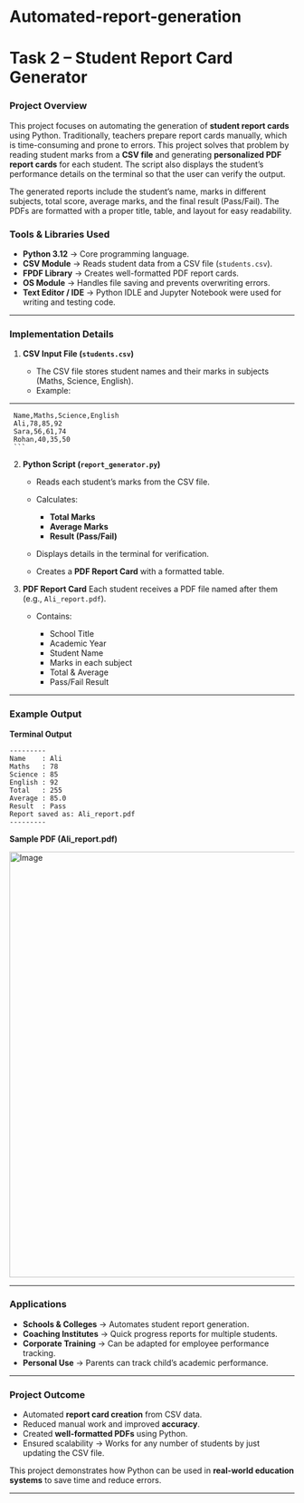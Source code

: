 # Automated-report-generation



#  Task 2 – Student Report Card Generator

###  Project Overview

This project focuses on automating the generation of **student report cards** using Python. Traditionally, teachers prepare report cards manually, which is time-consuming and prone to errors. This project solves that problem by reading student marks from a **CSV file** and generating **personalized PDF report cards** for each student. The script also displays the student’s performance details on the terminal so that the user can verify the output.

The generated reports include the student’s name, marks in different subjects, total score, average marks, and the final result (Pass/Fail). The PDFs are formatted with a proper title, table, and layout for easy readability.



###  Tools & Libraries Used

* **Python 3.12** → Core programming language.
* **CSV Module** → Reads student data from a CSV file (`students.csv`).
* **FPDF Library** → Creates well-formatted PDF report cards.
* **OS Module** → Handles file saving and prevents overwriting errors.
* **Text Editor / IDE** → Python IDLE and Jupyter Notebook were used for writing and testing code.

---

###  Implementation Details

1. **CSV Input File (`students.csv`)**

   * The CSV file stores student names and their marks in subjects (Maths, Science, English).
   * Example:

---
     Name,Maths,Science,English
     Ali,78,85,92
     Sara,56,61,74
     Rohan,40,35,50
     ```

2. **Python Script (`report_generator.py`)**

   * Reads each student’s marks from the CSV file.
   * Calculates:

     * **Total Marks**
     * **Average Marks**
     * **Result (Pass/Fail)**
   * Displays details in the terminal for verification.
   * Creates a **PDF Report Card** with a formatted table.

3. **PDF Report Card**
   Each student receives a PDF file named after them (e.g., `Ali_report.pdf`).

   * Contains:

     * School Title
     * Academic Year
     * Student Name
     * Marks in each subject
     * Total & Average
     * Pass/Fail Result

---

### Example Output

**Terminal Output**

```
---------
Name    : Ali
Maths   : 78
Science : 85
English : 92
Total   : 255
Average : 85.0
Result  : Pass
Report saved as: Ali_report.pdf
---------
```

**Sample PDF (Ali\_report.pdf)**


<img width="1204" height="751" alt="Image" src="https://github.com/user-attachments/assets/1498f109-5814-474f-9ae3-0aeb60ec317f" />


---

###  Applications

* **Schools & Colleges** → Automates student report generation.
* **Coaching Institutes** → Quick progress reports for multiple students.
* **Corporate Training** → Can be adapted for employee performance tracking.
* **Personal Use** → Parents can track child’s academic performance.

---

###  Project Outcome

* Automated **report card creation** from CSV data.
* Reduced manual work and improved **accuracy**.
* Created **well-formatted PDFs** using Python.
* Ensured scalability → Works for any number of students by just updating the CSV file.

This project demonstrates how Python can be used in **real-world education systems** to save time and reduce errors.

---


